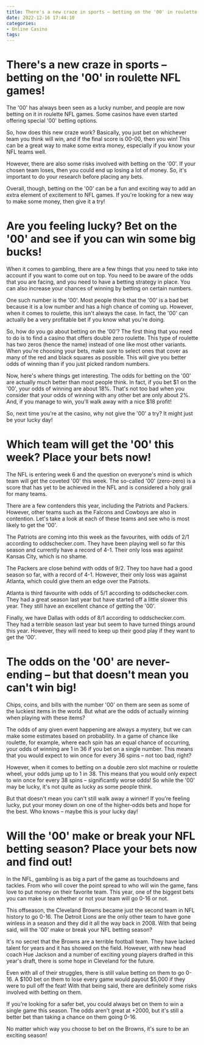 ```yaml
---
title: There's a new craze in sports – betting on the '00' in roulette NFL games!
date: 2022-12-16 17:44:10
categories:
- Online Casino
tags:
---
```



#  There's a new craze in sports – betting on the '00' in roulette NFL games!

The '00' has always been seen as a lucky number, and people are now betting on it in roulette NFL games. Some casinos have even started offering special '00' betting options.

So, how does this new craze work? Basically, you just bet on whichever team you think will win, and if the final score is 00-00, then you win! This can be a great way to make some extra money, especially if you know your NFL teams well.

However, there are also some risks involved with betting on the '00'. If your chosen team loses, then you could end up losing a lot of money. So, it's important to do your research before placing any bets.

Overall, though, betting on the '00' can be a fun and exciting way to add an extra element of excitement to NFL games. If you're looking for a new way to make some money, then give it a try!

#  Are you feeling lucky? Bet on the '00' and see if you can win some big bucks!

When it comes to gambling, there are a few things that you need to take into account if you want to come out on top. You need to be aware of the odds that you are facing, and you need to have a betting strategy in place. You can also increase your chances of winning by betting on certain numbers.

One such number is the '00'. Most people think that the '00' is a bad bet because it is a low number and has a high chance of coming up. However, when it comes to roulette, this isn't always the case. In fact, the '00' can actually be a very profitable bet if you know what you're doing.

So, how do you go about betting on the '00'? The first thing that you need to do is to find a casino that offers double zero roulette. This type of roulette has two zeros (hence the name) instead of one like most other variants. When you're choosing your bets, make sure to select ones that cover as many of the red and black squares as possible. This will give you better odds of winning than if you just picked random numbers.

Now, here's where things get interesting. The odds for betting on the '00' are actually much better than most people think. In fact, if you bet $1 on the '00', your odds of winning are about 18%. That's not too bad when you consider that your odds of winning with any other bet are only about 2%. And, if you manage to win, you'll walk away with a nice $18 profit!

So, next time you're at the casino, why not give the '00' a try? It might just be your lucky day!

#  Which team will get the '00' this week? Place your bets now!

The NFL is entering week 6 and the question on everyone's mind is which team will get the coveted '00' this week. The so-called '00' (zero-zero) is a score that has yet to be achieved in the NFL and is considered a holy grail for many teams.

There are a few contenders this year, including the Patriots and Packers. However, other teams such as the Falcons and Cowboys are also in contention. Let's take a look at each of these teams and see who is most likely to get the '00'.

The Patriots are coming into this week as the favourites, with odds of 2/1 according to oddschecker.com. They have been playing well so far this season and currently have a record of 4-1. Their only loss was against Kansas City, which is no shame.

The Packers are close behind with odds of 9/2. They too have had a good season so far, with a record of 4-1. However, their only loss was against Atlanta, which could give them an edge over the Patriots.

Atlanta is third favourite with odds of 5/1 according to oddschecker.com. They had a great season last year but have started off a little slower this year. They still have an excellent chance of getting the '00'.

 Finally, we have Dallas with odds of 8/1 according to oddschecker.com. They had a terrible season last year but seem to have turned things around this year. However, they will need to keep up their good play if they want to get the '00'.

#  The odds on the '00' are never-ending – but that doesn't mean you can't win big!

Chips, coins, and bills with the number '00' on them are seen as some of the luckiest items in the world. But what are the odds of actually winning when playing with these items?

The odds of any given event happening are always a mystery, but we can make some estimates based on probability. In a game of chance like roulette, for example, where each spin has an equal chance of occurring, your odds of winning are 1 in 36 if you bet on a single number. This means that you would expect to win once for every 36 spins – not too bad, right?

However, when it comes to betting on a double zero slot machine or roulette wheel, your odds jump up to 1 in 38. This means that you would only expect to win once for every 38 spins – significantly worse odds! So while the '00' may be lucky, it's not quite as lucky as some people think.

But that doesn't mean you can't still walk away a winner! If you're feeling lucky, put your money down on one of the higher-odds bets and hope for the best. Who knows – maybe this is your lucky day!

#  Will the '00' make or break your NFL betting season? Place your bets now and find out!

In the NFL, gambling is as big a part of the game as touchdowns and tackles. From who will cover the point spread to who will win the game, fans love to put money on their favorite team. This year, one of the biggest bets you can make is on whether or not your team will go 0-16 or not.

This offseason, the Cleveland Browns became just the second team in NFL history to go 0-16. The Detroit Lions are the only other team to have gone winless in a season and they did it all the way back in 2008. With that being said, will the '00' make or break your NFL betting season?

It's no secret that the Browns are a terrible football team. They have lacked talent for years and it has showed on the field. However, with new head coach Hue Jackson and a number of exciting young players drafted in this year's draft, there is some hope in Cleveland for the future.

Even with all of their struggles, there is still value betting on them to go 0-16. A $100 bet on them to lose every game would payout $5,000 if they were to pull off the feat! With that being said, there are definitely some risks involved with betting on them.

If you're looking for a safer bet, you could always bet on them to win a single game this season. The odds aren't great at +2000, but it's still a better bet than taking a chance on them going 0-16.

No matter which way you choose to bet on the Browns, it's sure to be an exciting season!